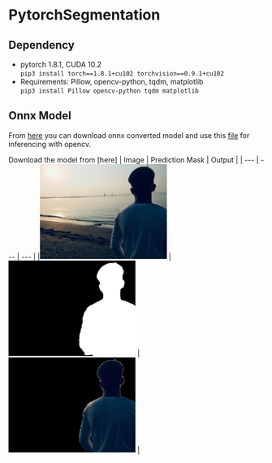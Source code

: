 # PytorchSegmentation


## Dependency 
- pytorch 1.8.1, CUDA 10.2 <br> `pip3 install torch==1.8.1+cu102 torchvision==0.9.1+cu102` 
- Requirements: Pillow, opencv-python, tqdm, matplotlib <br> `pip3 install Pillow opencv-python tqdm matplotlib` 


## Onnx Model
From [here](https://drive.google.com/drive/folders/15VQZVkfNaAGdoFVUabpdWid6aUw_i7d_?usp=sharing) you can download onnx converted model and use this [file](https://github.com/sartaj0/PytorchSegmentation/blob/main/inferenceOnnx.py) for inferencing with opencv. 

Download the model from [here] 
| Image | Prediction Mask | Output |
| --- | --- | --- |
|<img src="./images/IMG_6598.JPG" width="250" title="failure cases"> | <img src="./images/mask_IMG_6598.JPG"  width="250" title="failure cases"> | <img src="./images/output_IMG_6598.JPG"  width="250" title="failure cases"> |